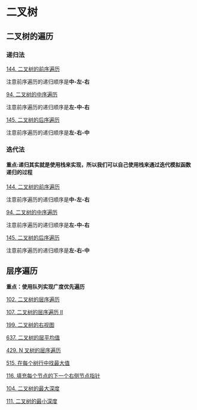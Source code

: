 # 二叉树

## 二叉树的遍历

### 递归法

[144. 二叉树的前序遍历](https://leetcode.cn/problems/binary-tree-preorder-traversal/description/)

注意前序遍历的递归顺序是**中-左-右**

[94. 二叉树的中序遍历](https://leetcode.cn/problems/binary-tree-inorder-traversal/description/)

注意前序遍历的递归顺序是**左-中-右**

[145. 二叉树的后序遍历](https://leetcode.cn/problems/binary-tree-postorder-traversal/description/)

注意前序遍历的递归顺序是**左-右-中**

### 迭代法

#### 重点:递归其实就是使用栈来实现，所以我们可以自己使用栈来通过迭代模拟函数递归的过程

[144. 二叉树的前序遍历](https://leetcode.cn/problems/binary-tree-preorder-traversal/description/)

注意前序遍历的递归顺序是**中-左-右**

[94. 二叉树的中序遍历](https://leetcode.cn/problems/binary-tree-inorder-traversal/description/)

注意前序遍历的递归顺序是**左-中-右**

[145. 二叉树的后序遍历](https://leetcode.cn/problems/binary-tree-postorder-traversal/description/)

注意前序遍历的递归顺序是**左-右-中**

## 层序遍历

**重点：使用队列实现广度优先遍历**

[102. 二叉树的层序遍历](https://leetcode.cn/problems/binary-tree-level-order-traversal/description/)

[107. 二叉树的层序遍历 II](https://leetcode.cn/problems/binary-tree-level-order-traversal-ii/description/)

[199. 二叉树的右视图](https://leetcode.cn/problems/binary-tree-right-side-view/description/)

[637. 二叉树的层平均值](https://leetcode.cn/problems/average-of-levels-in-binary-tree/description/)

[429. N 叉树的层序遍历](https://leetcode.cn/problems/n-ary-tree-level-order-traversal/description/)

[515. 在每个树行中找最大值](https://leetcode.cn/problems/find-largest-value-in-each-tree-row/)

[116. 填充每个节点的下一个右侧节点指针](https://leetcode.cn/problems/populating-next-right-pointers-in-each-node/description/)

[104. 二叉树的最大深度](https://leetcode.cn/problems/maximum-depth-of-binary-tree/description/)

[111. 二叉树的最小深度](https://leetcode.cn/problems/minimum-depth-of-binary-tree/description/)


